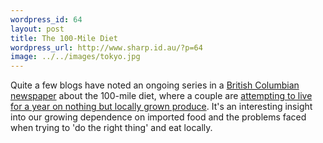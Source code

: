 ```yaml
--- 
wordpress_id: 64
layout: post
title: The 100-Mile Diet
wordpress_url: http://www.sharp.id.au/?p=64
image: ../../images/tokyo.jpg
---
```

Quite a few blogs have noted an ongoing series in a <a href="http://www.thetyee.ca/">British Columbian newspaper</a> about the 100-mile diet, where a couple are <a href="http://www.thetyee.ca/Life/2005/06/28/HundredMileDiet/">attempting to live for a year on nothing but locally grown produce</a>. It's an interesting insight into our growing dependence on imported food and the problems faced when trying to 'do the right thing' and eat locally.
